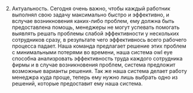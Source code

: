 2. Актуальность.
  Сегодня очень важно, чтобы каждый работник выполнял свою задачу максимально быстро и эффективно, и вслучае возникновения каких-либо проблем, ему должна быть предоставлена помощь, менеджеры не могут успевать помогать выявлять решать проблемы слабой эффективности 
у нескольких сотрудников сразу, в результате чего эффективнось всего рабочего процесса падает. 
Наша команда предлагает решение этих проблем с минимальными потерями во времени, 
наша система owl eye способна анализровать эффективность труда каждого сотрудника фирмы и в случае возникновения проблем, 
система предложит возможные варианты решения. Так же наша система делает работу менеджра куда проще, 
теперь ему нужно лишь выбрать одно из решений, которые предоставит ему наша система.
